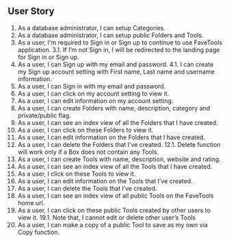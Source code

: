 ## User Story
1.	As a database administrator, I can setup Categories.
2.	As a database administrator, I can setup public Folders and Tools.
3.	As a user, I'm required to Sign in or Sign up to continue to use FaveTools application.
    3.1.	If I’m not Sign in, I will be redirected to the landing page for Sign in or Sign up.
4.	As a user, I can Sign up with my email and password.
    4.1.	I can create my Sign up account setting with First name, Last name and username information.
5.	As a user, I can Sign in with my email and password.
6.	As a user, I can click on my account setting to view it.
7.	As a user, I can edit information on my account setting.
8.	As a user, I can create Folders with name, description, category and private/public flag.
9.	As a user, I can see an index view of all the Folders that I have created.
10.	As a user, I can click on these Folders to view it.
11.	As a user, I can edit information on the Folders that I have created.
12.	As a user, I can delete the Folders that I’ve created.
    12.1.	Delete function will work only if a Box does not contain any Tools.
13.	As a user, I can create Tools with name, description, website and rating.
14.	As a user, I can see an index view of all the Tools that I have created.
15.	As a user, I click on these Tools to view it.
16.	As a user, I can edit information on the Tools that I’ve created.
17.	As a user, I can delete the Tools that I’ve created.
18.	As a user, I can see an index view of all public Tools on the FaveTools home url.
19.	As a user, I can click on these public Tools created by other users to view it.
    19.1.	Note that, I cannot edit or delete other user’s Tools
20.	As a user, I can make a copy of a public Tool to save as my own via Copy function.
